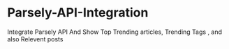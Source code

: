 # Parsely-API-Integration
Integrate Parsely API And Show Top Trending articles, Trending Tags , and also Relevent posts 
